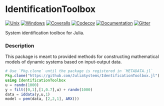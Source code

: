 # IdentificationToolbox

[![Unix][unix-img]][unix-link]
[![Windows][win-img]][win-link]
[![Coveralls][ca-img]][ca-link]
[![Codecov][cc-img]][cc-link]
[![Documentation][docs-latest-img]][docs-latest-link]
[![Gitter][gitter-img]][gitter-link]

[unix-img]: https://img.shields.io/travis/JuliaSystems/IdentificationToolbox.jl/master.svg?label=unix
[unix-link]: https://travis-ci.org/JuliaSystems/IdentificationToolbox.jl
[win-img]: https://img.shields.io/appveyor/ci/aytekinar/identificationtoolbox-jl/master.svg?label=windows
[win-link]: https://ci.appveyor.com/project/aytekinar/identificationtoolbox-jl/branch/master
[ca-img]: https://img.shields.io/coveralls/JuliaSystems/IdentificationToolbox.jl/master.svg?label=coveralls
[ca-link]: https://coveralls.io/github/JuliaSystems/IdentificationToolbox.jl?branch=master
[cc-img]: https://img.shields.io/codecov/c/github/JuliaSystems/IdentificationToolbox.jl/master.svg?label=codecov
[cc-link]: https://codecov.io/gh/JuliaSystems/IdentificationToolbox.jl?branch=master
[docs-latest-img]: https://img.shields.io/badge/documentation-latest-blue.svg?colorB=1954a6
[docs-latest-link]: https://identificationtoolbox.readthedocs.io/en/latest
[gitter-img]: https://img.shields.io/gitter/room/JuliaSystems/IdentificationToolbox.jl.svg?colorB=1954a6
[gitter-link]: https://gitter.im/JuliaSystems/IdentificationToolbox.jl

System identification toolbox for Julia.

### Description

This package is meant to provided methods for constructing mathematical models
of dynamic systems based on input-output data.

```julia
# Use `Pkg.clone` until the package is registered in `METADATA.jl`
Pkg.clone("https://github.com/JuliaSystems/IdentificationToolbox.jl")
using IdentificationToolbox
u = randn(1000)
y = filt([0,1],[1,0.7],u) + randn(1000)
data = iddata(y,u,1)
model = pem(data, [2,2,1], ARX())
```

